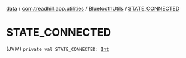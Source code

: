 [data](../../index.md) / [com.treadhill.app.utilities](../index.md) / [BluetoothUtils](index.md) / [STATE_CONNECTED](./-s-t-a-t-e_-c-o-n-n-e-c-t-e-d.md)

# STATE_CONNECTED

(JVM) `private val STATE_CONNECTED: `[`Int`](https://kotlinlang.org/api/latest/jvm/stdlib/kotlin/-int/index.html)